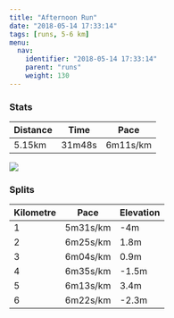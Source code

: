 ```yaml
---
title: "Afternoon Run"
date: "2018-05-14 17:33:14"
tags: [runs, 5-6 km]
menu:
  nav:
    identifier: "2018-05-14 17:33:14"
    parent: "runs"
    weight: 130
---
```


### Stats

| Distance | Time | Pace |
|----------|------|------|
|5.15km|31m48s|6m11s/km|

<img src='https://maps.googleapis.com/maps/api/staticmap?maptype=roadmap&path=enc:{pjeIzxyLfEfIfHvCrIjOtG|TjGhf@q@kAz@xNWji@CaMjA{@eBki@l@fBuIii@yEeRcKqPqE_AsFmJ&key=AIzaSyAfqMeaZ1CCJFGP5cWud__oZnT_Pybg-1M&size=800x800&markers=color:yellow|label:S|53.47102,-2.26718&markers=color:green|label:F|53.47111,-2.26732'>

### Splits

| Kilometre | Pace | Elevation |
|------|------|-----------|
|1|5m31s/km|-4m|
|2|6m25s/km|1.8m|
|3|6m04s/km|0.9m|
|4|6m35s/km|-1.5m|
|5|6m13s/km|3.4m|
|6|6m22s/km|-2.3m|
